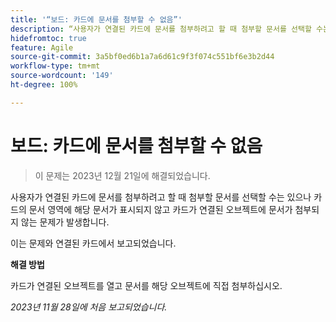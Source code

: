 ```yaml
---
title: '“보드: 카드에 문서를 첨부할 수 없음”'
description: “사용자가 연결된 카드에 문서를 첨부하려고 할 때 첨부할 문서를 선택할 수는 있으나 카드의 문서 영역에 해당 문서가 표시되지 않고 카드가 연결된 오브젝트에 문서가 첨부되지 않는 문제가 발생합니다.”
hidefromtoc: true
feature: Agile
source-git-commit: 3a5bf0ed6b1a7a6d61c9f3f074c551bf6e3b2d44
workflow-type: tm+mt
source-wordcount: '149'
ht-degree: 100%

---
```



# 보드: 카드에 문서를 첨부할 수 없음

<!--
>[!NOTE]
>
>This issue was fixed on January 12, 2024.-->

<!--WF and WFP TOCs-->

>이 문제는 2023년 12월 21일에 해결되었습니다.

사용자가 연결된 카드에 문서를 첨부하려고 할 때 첨부할 문서를 선택할 수는 있으나 카드의 문서 영역에 해당 문서가 표시되지 않고 카드가 연결된 오브젝트에 문서가 첨부되지 않는 문제가 발생합니다.

이는 문제와 연결된 카드에서 보고되었습니다.

**해결 방법**

카드가 연결된 오브젝트를 열고 문서를 해당 오브젝트에 직접 첨부하십시오.

_2023년 11월 28일에 처음 보고되었습니다._
